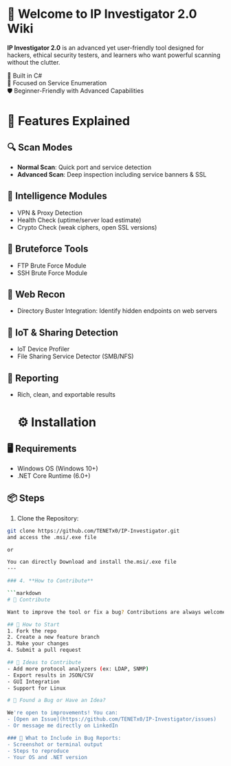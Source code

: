 # 🧠 Welcome to IP Investigator 2.0 Wiki

**IP Investigator 2.0** is an advanced yet user-friendly tool designed for hackers, ethical security testers, and learners who want powerful scanning without the clutter.

🔧 Built in C#  
📡 Focused on Service Enumeration  
🛡️ Beginner-Friendly with Advanced Capabilities

# 🌟 Features Explained

## 🔍 Scan Modes
- **Normal Scan**: Quick port and service detection
- **Advanced Scan**: Deep inspection including service banners & SSL

## 🧠 Intelligence Modules
- VPN & Proxy Detection
- Health Check (uptime/server load estimate)
- Crypto Check (weak ciphers, open SSL versions)

## 🧰 Bruteforce Tools
- FTP Brute Force Module
- SSH Brute Force Module

## 📂 Web Recon
- Directory Buster Integration: Identify hidden endpoints on web servers

## 📡 IoT & Sharing Detection
- IoT Device Profiler
- File Sharing Service Detector (SMB/NFS)

## 📄 Reporting
- Rich, clean, and exportable results

  # ⚙️ Installation

## 🖥️ Requirements
- Windows OS (Windows 10+)
- .NET Core Runtime (6.0+)

## 📦 Steps
1. Clone the Repository:
```bash
git clone https://github.com/TENETx0/IP-Investigator.git
and access the .msi/.exe file

or

You can directly Download and install the.msi/.exe file
---

### 4. **How to Contribute**

```markdown
# 🤝 Contribute

Want to improve the tool or fix a bug? Contributions are always welcome!

## 🚀 How to Start
1. Fork the repo
2. Create a new feature branch
3. Make your changes
4. Submit a pull request

## 🧩 Ideas to Contribute
- Add more protocol analyzers (ex: LDAP, SNMP)
- Export results in JSON/CSV
- GUI Integration
- Support for Linux

# 🐛 Found a Bug or Have an Idea?

We're open to improvements! You can:
- [Open an Issue](https://github.com/TENETx0/IP-Investigator/issues)
- Or message me directly on LinkedIn

### 📝 What to Include in Bug Reports:
- Screenshot or terminal output
- Steps to reproduce
- Your OS and .NET version


